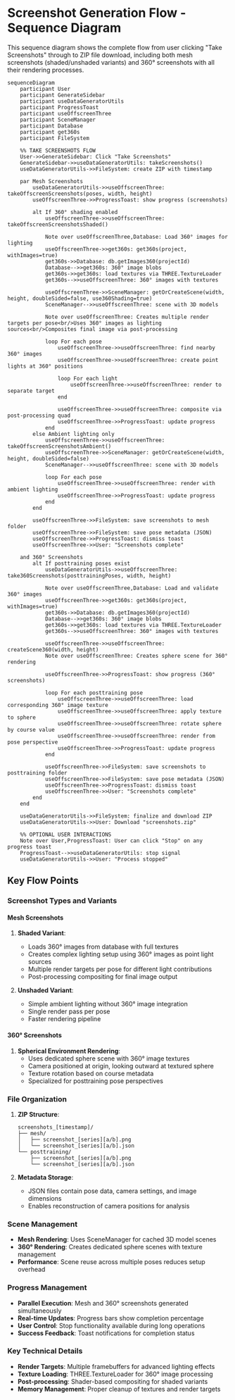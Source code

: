 # Screenshot Generation Flow - Sequence Diagram

This sequence diagram shows the complete flow from user clicking "Take Screenshots" through to ZIP file download, including both mesh screenshots (shaded/unshaded variants) and 360° screenshots with all their rendering processes.

```mermaid
sequenceDiagram
    participant User
    participant GenerateSidebar
    participant useDataGeneratorUtils
    participant ProgressToast
    participant useOffscreenThree
    participant SceneManager
    participant Database
    participant get360s
    participant FileSystem

    %% TAKE SCREENSHOTS FLOW
    User->>GenerateSidebar: Click "Take Screenshots"
    GenerateSidebar->>useDataGeneratorUtils: takeScreenshots()
    useDataGeneratorUtils->>FileSystem: create ZIP with timestamp
    
    par Mesh Screenshots
        useDataGeneratorUtils->>useOffscreenThree: takeOffscreenScreenshots(poses, width, height)
        useOffscreenThree->>ProgressToast: show progress (screenshots)
        
        alt If 360° shading enabled
            useOffscreenThree->>useOffscreenThree: takeOffscreenScreenshotsShaded()
            
            Note over useOffscreenThree,Database: Load 360° images for lighting
            useOffscreenThree->>get360s: get360s(project, withImages=true)
            get360s->>Database: db.getImages360(projectId)
            Database-->>get360s: 360° image blobs
            get360s->>get360s: load textures via THREE.TextureLoader
            get360s-->>useOffscreenThree: 360° images with textures
            
            useOffscreenThree->>SceneManager: getOrCreateScene(width, height, doubleSided=false, use360Shading=true)
            SceneManager-->>useOffscreenThree: scene with 3D models
            
            Note over useOffscreenThree: Creates multiple render targets per pose<br/>Uses 360° images as lighting sources<br/>Composites final image via post-processing
            
            loop For each pose
                useOffscreenThree->>useOffscreenThree: find nearby 360° images
                useOffscreenThree->>useOffscreenThree: create point lights at 360° positions
                
                loop For each light
                    useOffscreenThree->>useOffscreenThree: render to separate target
                end
                
                useOffscreenThree->>useOffscreenThree: composite via post-processing quad
                useOffscreenThree->>ProgressToast: update progress
            end
        else Ambient lighting only
            useOffscreenThree->>useOffscreenThree: takeOffscreenScreenshotsAmbient()
            useOffscreenThree->>SceneManager: getOrCreateScene(width, height, doubleSided=false)
            SceneManager-->>useOffscreenThree: scene with 3D models
            
            loop For each pose
                useOffscreenThree->>useOffscreenThree: render with ambient lighting
                useOffscreenThree->>ProgressToast: update progress
            end
        end
        
        useOffscreenThree->>FileSystem: save screenshots to mesh folder
        useOffscreenThree->>FileSystem: save pose metadata (JSON)
        useOffscreenThree->>ProgressToast: dismiss toast
        useOffscreenThree->>User: "Screenshots complete"
    
    and 360° Screenshots
        alt If posttraining poses exist
            useDataGeneratorUtils->>useOffscreenThree: take360Screenshots(posttrainingPoses, width, height)
            
            Note over useOffscreenThree,Database: Load and validate 360° images
            useOffscreenThree->>get360s: get360s(project, withImages=true)
            get360s->>Database: db.getImages360(projectId)
            Database-->>get360s: 360° image blobs
            get360s->>get360s: load textures via THREE.TextureLoader
            get360s-->>useOffscreenThree: 360° images with textures
            
            useOffscreenThree->>useOffscreenThree: createScene360(width, height)
            Note over useOffscreenThree: Creates sphere scene for 360° rendering
            
            useOffscreenThree->>ProgressToast: show progress (360° screenshots)
            
            loop For each posttraining pose
                useOffscreenThree->>useOffscreenThree: load corresponding 360° image texture
                useOffscreenThree->>useOffscreenThree: apply texture to sphere
                useOffscreenThree->>useOffscreenThree: rotate sphere by course value
                useOffscreenThree->>useOffscreenThree: render from pose perspective
                useOffscreenThree->>ProgressToast: update progress
            end
            
            useOffscreenThree->>FileSystem: save screenshots to posttraining folder
            useOffscreenThree->>FileSystem: save pose metadata (JSON)
            useOffscreenThree->>ProgressToast: dismiss toast
            useOffscreenThree->>User: "Screenshots complete"
        end
    end
    
    useDataGeneratorUtils->>FileSystem: finalize and download ZIP
    useDataGeneratorUtils->>User: Download "screenshots.zip"

    %% OPTIONAL USER INTERACTIONS
    Note over User,ProgressToast: User can click "Stop" on any progress toast
    ProgressToast-->>useDataGeneratorUtils: stop signal
    useDataGeneratorUtils->>User: "Process stopped"
```

## Key Flow Points

### Screenshot Types and Variants

#### Mesh Screenshots
1. **Shaded Variant**:
   - Loads 360° images from database with full textures
   - Creates complex lighting setup using 360° images as point light sources
   - Multiple render targets per pose for different light contributions
   - Post-processing compositing for final image output

2. **Unshaded Variant**:
   - Simple ambient lighting without 360° image integration
   - Single render pass per pose
   - Faster rendering pipeline

#### 360° Screenshots
1. **Spherical Environment Rendering**:
   - Uses dedicated sphere scene with 360° image textures
   - Camera positioned at origin, looking outward at textured sphere
   - Texture rotation based on course metadata
   - Specialized for posttraining pose perspectives

### File Organization
1. **ZIP Structure**:
   ```
   screenshots_[timestamp]/
   ├── mesh/
   │   ├── screenshot_[series][a/b].png
   │   └── screenshot_[series][a/b].json
   └── posttraining/
       ├── screenshot_[series][a/b].png
       └── screenshot_[series][a/b].json
   ```

2. **Metadata Storage**:
   - JSON files contain pose data, camera settings, and image dimensions
   - Enables reconstruction of camera positions for analysis

### Scene Management
- **Mesh Rendering**: Uses SceneManager for cached 3D model scenes
- **360° Rendering**: Creates dedicated sphere scenes with texture management
- **Performance**: Scene reuse across multiple poses reduces setup overhead

### Progress Management
- **Parallel Execution**: Mesh and 360° screenshots generated simultaneously
- **Real-time Updates**: Progress bars show completion percentage
- **User Control**: Stop functionality available during long operations
- **Success Feedback**: Toast notifications for completion status

### Key Technical Details
- **Render Targets**: Multiple framebuffers for advanced lighting effects
- **Texture Loading**: THREE.TextureLoader for 360° image processing
- **Post-processing**: Shader-based compositing for shaded variants
- **Memory Management**: Proper cleanup of textures and render targets